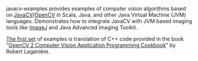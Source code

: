 javacv-examples provides examples of computer vision algorithms based on [JavaCV](https://code.google.com/p/javacv/)/[OpenCV](http://opencv.willowgarage.com/) in Scala, Java, and other Java Virtual Machine (JVM) languages. Demonstrates how to integrate JavaCV with JVM based imaging tools like [ImageJ](http://rsb.info.nih.gov/ij/) and Java Advanced Imaging Toolkit.

[The first set](OpenCV2_Cookbook_Examples.md) of examples is translation of C++ code provided in the book  “[OpenCV 2 Computer Vision Application Programming Cookbook](http://www.laganiere.name/opencvCookbook/)” by Robert Laganière.


